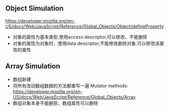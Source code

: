 ##



## Object Simulation
  https://developer.mozilla.org/en-US/docs/Web/JavaScript/Reference/Global_Objects/Object/defineProperty
* 对象的属性为基本类型,使用access descriptor,可以修改，不能删除
* 对象的属性为对象时，使用data descriptor,不能修改删除对象,可以修改该属性的属性

## Array Simulation
* 数组新建
* 将所有改动数组数据的方法都重写一遍
  Mutator methods: https://developer.mozilla.org/en-US/docs/Web/JavaScript/Reference/Global_Objects/Array
* 数组对象本身不能删除，数组属性可以删除